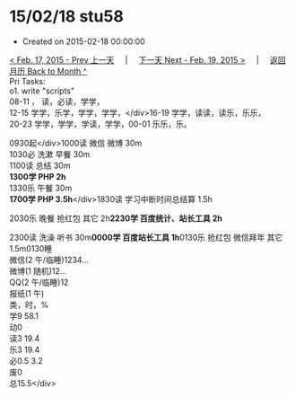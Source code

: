 # 15/02/18 stu58

* Created on 2015-02-18 00:00:00

[&lt; Feb. 17, 2015 - Prev 上一天](d17.md)     \|     [下一天 Next - Feb. 19, 2015 &gt;](d19.md)     \|     [返回月历 Back to Month ^](index.md)   
Pri Tasks:  
o1. write "scripts"  
08-11 ， 读，必读，学学，  
12-15 学学，乐学，学学，学学，&lt;/div&gt;16-19 学学，读读，读乐，乐乐，  
20-23 学学，学学，学读，学学，00-01 乐乐，乐。  
  
0930起&lt;/div&gt;1000读 微信 微博 30m  
1030必 洗漱 早餐 30m  
1100读 总结 30m  
**1300学 PHP 2h**  
1330乐 午餐 30m  
**1700学 PHP 3.5h**&lt;/div&gt;1830读 学习中断时间总结算 1.5h  
  
2030乐 晚餐 抢红包 其它 2h**2230学 百度统计、站长工具 2h**  
  
2300读 洗澡 听书 30m**0000学 百度站长工具 1h**0130乐 抢红包 微信拜年 其它 1.5m0130睡  
微信\(2 午/临睡\)1234…  
微博\(1 随机\)12…  
QQ\(2 午/临睡\)12  
报纸\(1 午\)  
类，时，%  
学9 58.1  
动0  
读3 19.4  
乐3 19.4  
必0.5 3.2  
废0  
总15.5&lt;/div&gt;

